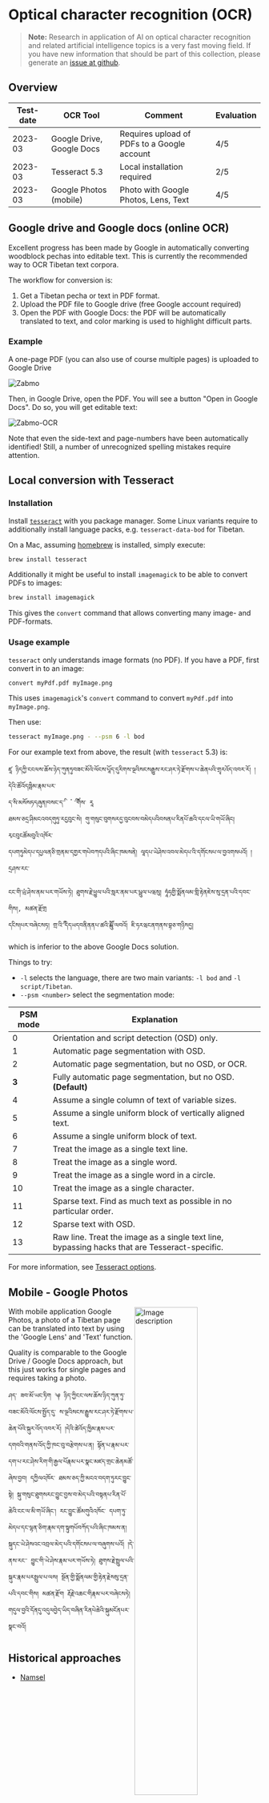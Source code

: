 # Optical character recognition (OCR)

> **Note:** Research in application of AI on optical character recognition and related artificial intelligence topics is a very fast moving field. If you have new information that should be part of this collection, please generate an [issue at github](https://github.com/DigitalTibetan/DigitalTibetan/issues).

## Overview

| Test-date | OCR Tool | Comment | Evaluation |
| --------- | -------- | ------- | ---------- |
| 2023-03 | Google Drive, Google Docs | Requires upload of PDFs to a Google account | 4/5 |
| 2023-03 | Tesseract 5.3 | Local installation required | 2/5 |
| 2023-03 | Google Photos (mobile) | Photo with Google Photos, Lens, Text | 4/5 |


## Google drive and Google docs (online OCR)

Excellent progress has been made by Google in automatically converting woodblock pechas into editable text. This is currently the recommended way to OCR Tibetan text corpora.

The workflow for conversion is:

1. Get a Tibetan pecha or text in PDF format.
2. Upload the PDF file to Google drive (free Google account required)
3. Open the PDF with Google Docs: the PDF will be automatically translated to text, and color marking is used to highlight difficult parts.

### Example

A one-page PDF (you can also use of course multiple pages) is uploaded to Google Drive

![Zabmo](Images/zabmo.png)

Then, in Google Drive, open the PDF. You will see a button "Open in Google Docs". Do so, you will get editable text:

![Zabmo-OCR](Images/zabmo_ocr.png)

Note that even the side-text and page-numbers have been automatically identified! Still, a number of unrecognized spelling mistakes require attention.

## Local conversion with Tesseract

### Installation

Install [`tesseract`](https://github.com/tesseract-ocr/tesseract) with you package manager. Some Linux variants require to additionally install language packs, e.g. `tesseract-data-bod` for Tibetan.

On a Mac, assuming [homebrew](https://brew.sh/) is installed, simply execute:

```bash
brew install tesseract
```

Additionally it might be useful to install `imagemagick` to be able to convert PDFs to images:

```bash
brew install imagemagick
```

This gives the `convert` command that allows converting many image- and PDF-formats.

### Usage example

`tesseract` only understands image formats (no PDF). If you have a PDF, first convert in to an image:

```bash
convert myPdf.pdf myImage.png
```

This uses `imagemagick`'s `convert` command to convert `myPdf.pdf` into `myImage.png`.

Then use:

```bash
tesseract myImage.png - --psm 6 -l bod
```

For our example text from above, the result (with `tesseract` 5.3) is:

```
ཛཱ ཉིདཀྱི་ངངལས་ཆོས་ཉེད་ཀུནཏུབཟང་མོའི་ལོངས་པཱོད་དུརིགས་ལྔའིསངསརྒྱུས་རང་ཤར་ཏེ་རྫོགས་པ་ཆེནཔའི་གྲྭརའོད་འབར་རོ། །དེའི་ཚོའོདཁྦིམ་རྣམ་པར་
ད་ིས་མསོསཏདཞུན།བསང་ད་ི་  ཾ ་ི་གིཾཾས་ རཱ
ཐམས་ཅདྲ་ཤིམངའབདགུཏུ་རངྱབུང་སེ། གུ་གསུང་བུགསརདྱ་བུངབས་བམེདཔའིབསནཔ་རིནཔོ་ཆའི་དངལ་ཡི་གཡོ་ཞིང། རྭངབུངཚོམབུའི་འཁོར་
དཔགཏུམེདཔ་དཔྱལནཅི་གྲནམ་དགྱར་གཔེབཀདཔའི་ཞིང་ཁམསནེ། ལཱདཔ་ཡེཤེས་འབལ་མེདཔ་འི་དགོངསཔ་ལ་བྱའགསཔའོ། །དྲཤས་རང་

ངང་གི་ཡྲཾ་ཤེས་ནམ་པར་གཡོས་ཏེ། ཐུགས་རྗེ་ཕྱུལ་པའི་སླར་ནམ་པར་པྦུལ་པཝསུ། ཧཱཾཧགྱི་སྨོནལམ་གླི་རྟེནཇེས་སུ་དྲན་པའི་དབང་གིས།, མཚན་རྫོགྲ
དངིས།པར་བཞེངསཏ། གྲ་འི་ི་དིདཡདབནིནནཔ་ཚའི་ླུམོོ་ལབའོ། ཇི་ཧརཝངནགནས་བྷཅ་གཉིསདྱ།
```

which is inferior to the above Google Docs solution.

Things to try:

- `-l` selects the language, there are two main variants: `-l bod` and `-l script/Tibetan`.
- `--psm <number>` select the segmentation mode:

| PSM mode | Explanation |
| -------- | ----------- |
| 0 | Orientation and script detection (OSD) only. |
| 1 | Automatic page segmentation with OSD. |
| 2 | Automatic page segmentation, but no OSD, or OCR. |
| **3** | Fully automatic page segmentation, but no OSD. **(Default)** |
| 4 | Assume a single column of text of variable sizes. |
| 5 | Assume a single uniform block of vertically aligned text. |
| 6 | Assume a single uniform block of text. |
| 7 | Treat the image as a single text line. |
| 8 | Treat the image as a single word. |
| 9 | Treat the image as a single word in a circle. |
| 10 | Treat the image as a single character. |
| 11 | Sparse text. Find as much text as possible in no particular order. |
| 12 | Sparse text with OSD. |
| 13 | Raw line. Treat the image as a single text line, bypassing hacks that are Tesseract-specific. |

For more information, see [Tesseract options](https://tesseract-ocr.github.io/tessdoc/Command-Line-Usage.html#simplest-invocation-to-ocr-an-image).


## Mobile - Google Photos

<img src="Images/google_photos_ocr.jpg" alt="Image description" style="float:right; width:50%;">

With mobile application Google Photos, a photo of a Tibetan page can be translated into text by
using the 'Google Lens' and 'Text' function.

Quality is comparable to the Google Drive / Google Docs approach, but this just works for single
pages and requires taking a photo.

```
ཤད་ ཟབ་མོ་ཡང་ཏིག ༆ ཉིད་ཀྱིངང་ལས་ཆོས་ཉིད་ཀུན་ཏུ་བཟང་མོའི་ལོངས་སྤྱོད་དུ་ ས་ལྔའིསངས་རྒྱུས་རང་ཤར་ཏེ་རྫོགས་པ་ཆེན་པོའི་སྐུར་འོད་འབར་རོ། །དེའི་ཚེའོད་ཁྱིམ་རྣམ་པར་ དགབའི་གནས་འོད་ཀྱི་ཁང་བུ་བརྩེགས་པ་ན། སྟོན་པ་རྣམ་པར་དག་པ་རང་ཤེས་རིག་གི་རྒྱལ་པོརྣམ་པར་སྣང་མཛད་གྲང་ཆེནམཚོ་ཞེས་བྱབ། དཀྱིལའཁོར་ ཐམས་ཅད་ཀྱི་མངའ་བདག་ཏུརང་བྱུང་སྟེ། སྐུ་གསུང་ཐུགསརང་བྱུང་བྱས་བ་མེད་པའི་བསྟནཔ་རིན་པོ་ཆེའི་ངང་ལ་མི་གཡོ་ཞིང་། རང་བྱུང་ཚོམགུའིའཁོང་ དཔག་ཏུ་མེདཔ་དང་ལྷན་ཅིག་རྣམ་དག་སྟུགཔོབཀོད་པའི་ཞིང་ཁམས་ན། སྐུདང་ཡེ་ཤེསའང་འབྲལ་མེད་པའི་དགོངསཔ་ལ་བཞུགས་པའོ། །དེ་ནས་རང་་ བྱུང་གི་ཡེ་ཤེས་རྣམ་པར་གཡོས་ཏེ། ཐུགས་རྗེ་སྤྲུལ་པའི་སྐུར་རྣམ་པརསྤྲུལ་པ་ལས། སྔོན་གྱི་སྨོནལམ་གྱི་རྟེན་རྗེསསུ་དྲན་པའི་དབང་གིས། མཚན་རྫོག རྡོརྗེ་འཆང་གིརྣམ་པར་བཞེངསཏེ། གདུལ་བྱའི་དོནདུ་འདུལབྱེད་ཡིད་བཞིན་རིནཔེཆེའི་སྐུམངོནཔར་སྣང་བའོ།                                        
```

## Historical approaches

- [Namsel](https://escholarship.org/uc/item/6d5781k5#page-3)
